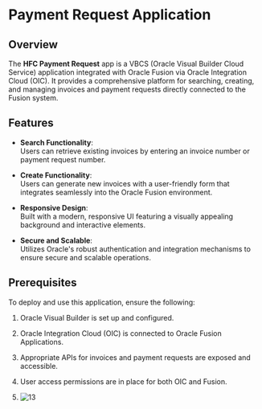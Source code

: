 #  Payment Request Application  

## Overview  
The **HFC Payment Request** app is a VBCS (Oracle Visual Builder Cloud Service) application integrated with Oracle Fusion via Oracle Integration Cloud (OIC). It provides a comprehensive platform for searching, creating, and managing invoices and payment requests directly connected to the Fusion system.  

## Features  
- **Search Functionality**:  
  Users can retrieve existing invoices by entering an invoice number or payment request number.  

- **Create Functionality**:  
  Users can generate new invoices with a user-friendly form that integrates seamlessly into the Oracle Fusion environment.  

- **Responsive Design**:  
  Built with a modern, responsive UI featuring a visually appealing background and interactive elements.  

- **Secure and Scalable**:  
  Utilizes Oracle's robust authentication and integration mechanisms to ensure secure and scalable operations.  

## Prerequisites  
To deploy and use this application, ensure the following:  
1. Oracle Visual Builder is set up and configured.  
2. Oracle Integration Cloud (OIC) is connected to Oracle Fusion Applications.  
3. Appropriate APIs for invoices and payment requests are exposed and accessible.  
4. User access permissions are in place for both OIC and Fusion.

5. ![13](https://github.com/user-attachments/assets/80e01aba-bda7-4c8e-97b8-c47065ad35e8)


